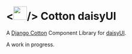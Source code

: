 <h1>&lt;<img src="https://raw.githubusercontent.com/saadeghi/daisyui-images/master/images/daisyui-logo/favicon-192.png" width="36">/&gt; Cotton daisyUI</h1>

A [Django Cotton](https://django-cotton.com/) Component Library for [daisyUI](https://daisyui.com/).

A work in progress.
